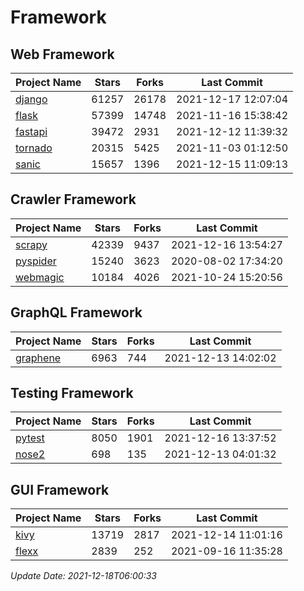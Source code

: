 # Framework

## Web Framework
| Project Name | Stars | Forks | Last Commit |
| ------------ | ----- | ----- | ----------- |
| [django](https://github.com/django/django) | 61257 | 26178 | 2021-12-17 12:07:04 |
| [flask](https://github.com/pallets/flask) | 57399 | 14748 | 2021-11-16 15:38:42 |
| [fastapi](https://github.com/tiangolo/fastapi) | 39472 | 2931 | 2021-12-12 11:39:32 |
| [tornado](https://github.com/tornadoweb/tornado) | 20315 | 5425 | 2021-11-03 01:12:50 |
| [sanic](https://github.com/sanic-org/sanic) | 15657 | 1396 | 2021-12-15 11:09:13 |

## Crawler Framework
| Project Name | Stars | Forks | Last Commit |
| ------------ | ----- | ----- | ----------- |
| [scrapy](https://github.com/scrapy/scrapy) | 42339 | 9437 | 2021-12-16 13:54:27 |
| [pyspider](https://github.com/binux/pyspider) | 15240 | 3623 | 2020-08-02 17:34:20 |
| [webmagic](https://github.com/code4craft/webmagic) | 10184 | 4026 | 2021-10-24 15:20:56 |

## GraphQL Framework
| Project Name | Stars | Forks | Last Commit |
| ------------ | ----- | ----- | ----------- |
| [graphene](https://github.com/graphql-python/graphene) | 6963 | 744 | 2021-12-13 14:02:02 |

## Testing Framework
| Project Name | Stars | Forks | Last Commit |
| ------------ | ----- | ----- | ----------- |
| [pytest](https://github.com/pytest-dev/pytest) | 8050 | 1901 | 2021-12-16 13:37:52 |
| [nose2](https://github.com/nose-devs/nose2) | 698 | 135 | 2021-12-13 04:01:32 |

## GUI Framework
| Project Name | Stars | Forks | Last Commit |
| ------------ | ----- | ----- | ----------- |
| [kivy](https://github.com/kivy/kivy) | 13719 | 2817 | 2021-12-14 11:01:16 |
| [flexx](https://github.com/flexxui/flexx) | 2839 | 252 | 2021-09-16 11:35:28 |

*Update Date: 2021-12-18T06:00:33*